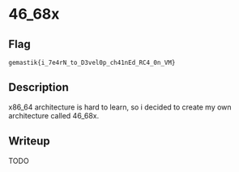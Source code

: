 # 46_68x

## Flag 
```
gemastik{i_7e4rN_to_D3vel0p_ch41nEd_RC4_0n_VM}
```
## Description
x86_64 architecture is hard to learn, so i decided to create my own architecture called 46_68x.

## Writeup
TODO